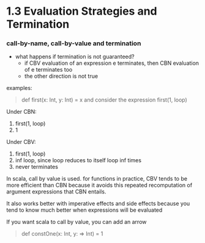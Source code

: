 # 1.3 Evaluation Strategies and Termination

### call-by-name, call-by-value and termination

- what happens if termination is not guaranteed?
    - if CBV evaluation of an expression e terminates, then CBN evaluation of e terminates too
    - the other direction is not true
    
examples:
> def first(x: Int, y: Int) = x
> and consider the expression first(1, loop)

Under CBN:
1. first(1, loop)
2. 1

Under CBV:
1. first(1, loop)
2. inf loop, since loop reduces to itself loop inf times
3. never terminates

In scala, call by value is used.
for functions in practice, CBV tends to be more efficient than CBN because it avoids this repeated recomputation of argument expressions that CBN entails. 
 
It also works better with imperative effects and side effects because you tend to know much better when expressions will be evaluated
 
If you want scala to call by value, you can add an arrow
> def constOne(x: Int, y: => Int) = 1
 
 